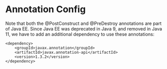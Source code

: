 # Annotation Config

Note that both the @PostConstruct and @PreDestroy annotations are part of Java EE.
Since Java EE was deprecated in Java 9, and removed in Java 11, we have to add an additional dependency to use these annotations:

    <dependency>
        <groupId>javax.annotation</groupId>
        <artifactId>javax.annotation-api</artifactId>
        <version>1.3.2</version>
    </dependency>
